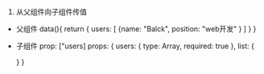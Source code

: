 1. 从父组件向子组件传值
- 父组件
<users v-bind:users="users"></users>
data(){
    return {
        users: [
            {name: "Balck", position: "web开发" }
        ]
    }
}

- 子组件
prop: ["users]
props: {
    users: {
        type: Array,
        required: true
    },
    list: {

    }
}